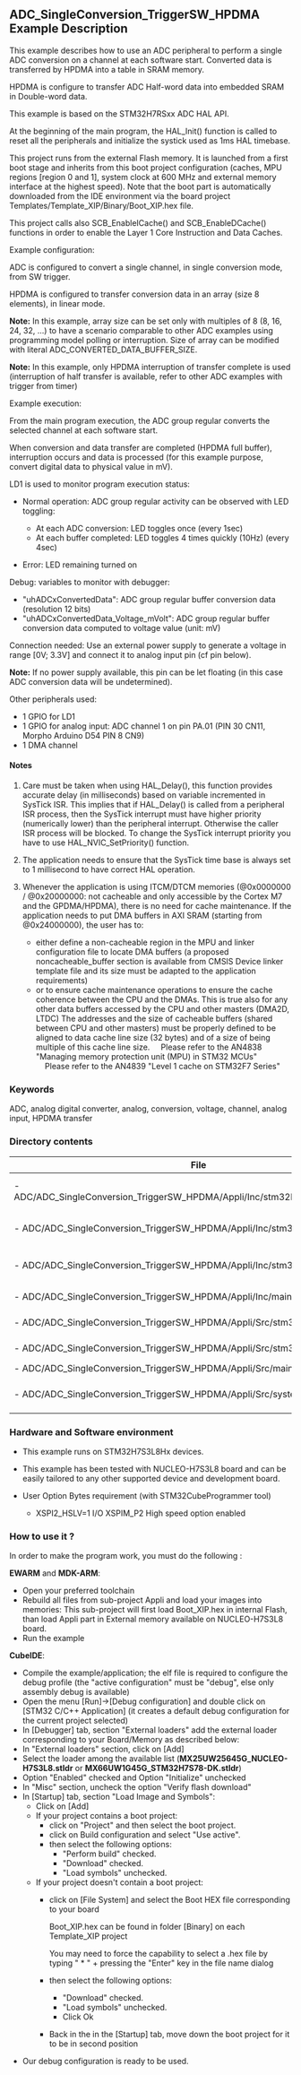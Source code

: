 ## <b>ADC_SingleConversion_TriggerSW_HPDMA Example Description</b>

This example describes how to use an ADC peripheral to perform a single ADC conversion on a channel 
at each software start. Converted data is transferred by HPDMA into a table in SRAM memory.

HPDMA is configure to transfer ADC Half-word data into embedded SRAM in Double-word data.

This example is based on the STM32H7RSxx ADC HAL API.

At the beginning of the main program, the HAL_Init() function is called to reset
all the peripherals and initialize the systick used as 1ms HAL timebase.

This project runs from the external Flash memory. It is launched from a first boot stage and inherits from this boot project
configuration (caches, MPU regions [region 0 and 1], system clock at 600 MHz and external memory interface at the highest speed).
Note that the boot part is automatically downloaded from the IDE environment via the board project Templates/Template_XIP/Binary/Boot_XIP.hex file.

This project calls also SCB_EnableICache() and SCB_EnableDCache() functions in order to enable
the Layer 1 Core Instruction and Data Caches.

Example configuration:

ADC is configured to convert a single channel, in single conversion mode,
from SW trigger.

HPDMA is configured to transfer conversion data in an array (size 8 elements),
in linear mode.

**Note:** In this example, array size can be set only with multiples of 8  (8, 16, 24, 32, ...)
      to have a scenario comparable to other ADC examples using programming model
      polling or interruption.
      Size of array can be modified with literal ADC_CONVERTED_DATA_BUFFER_SIZE.

**Note:** In this example, only HPDMA interruption of transfer complete is used
      (interruption of half transfer is available, refer to other ADC examples
      with trigger from timer)

Example execution:

From the main program execution, the ADC group regular converts the
selected channel at each software start.

When conversion and data transfer are completed (HPDMA full buffer),
interruption occurs and data is processed (for this example purpose,
convert digital data to physical value in mV).

LD1 is used to monitor program execution status:

- Normal operation: ADC group regular activity can be observed with LED toggling:

  - At each ADC conversion: LED toggles once (every 1sec)
  - At each buffer completed: LED toggles 4 times quickly (10Hz) (every 4sec)

- Error: LED remaining turned on

Debug: variables to monitor with debugger:

- "uhADCxConvertedData": ADC group regular buffer conversion data (resolution 12 bits)
- "uhADCxConvertedData_Voltage_mVolt": ADC group regular buffer conversion data computed to voltage value (unit: mV)

Connection needed:
Use an external power supply to generate a voltage in range [0V; 3.3V]
and connect it to analog input pin (cf pin below).

**Note:** If no power supply available, this pin can be let floating (in this case
      ADC conversion data will be undetermined).

Other peripherals used:

- 1 GPIO for LD1
- 1 GPIO for analog input: ADC channel 1 on pin PA.01 (PIN 30 CN11, Morpho Arduino D54 PIN 8 CN9)
- 1 DMA channel

#### <b>Notes</b>

 1. Care must be taken when using HAL_Delay(), this function provides accurate delay (in milliseconds)
    based on variable incremented in SysTick ISR. This implies that if HAL_Delay() is called from
    a peripheral ISR process, then the SysTick interrupt must have higher priority (numerically lower)
    than the peripheral interrupt. Otherwise the caller ISR process will be blocked.
    To change the SysTick interrupt priority you have to use HAL_NVIC_SetPriority() function.

 2. The application needs to ensure that the SysTick time base is always set to 1 millisecond
    to have correct HAL operation.

 3. Whenever the application is using ITCM/DTCM memories (@0x0000000 / @0x20000000: not cacheable and only accessible
    by the Cortex M7 and the GPDMA/HPDMA), there is no need for cache maintenance.
    If the application needs to put DMA buffers in AXI SRAM (starting from @0x24000000), the user has to:
    - either define a non-cacheable region in the MPU and linker configuration file to locate DMA buffers
      (a proposed noncacheable_buffer section is available from CMSIS Device linker template file and its size must
      be adapted to the application requirements)
    - or to ensure cache maintenance operations to ensure the cache coherence between the CPU and the DMAs.
    This is true also for any other data buffers accessed by the CPU and other masters (DMA2D, LTDC)
    The addresses and the size of cacheable buffers (shared between CPU and other masters)
    must be properly defined to be aligned to data cache line size (32 bytes) and of a size of being multiple
    of this cache line size.
    Please refer to the AN4838 "Managing memory protection unit (MPU) in STM32 MCUs"
    Please refer to the AN4839 "Level 1 cache on STM32F7 Series"

### <b>Keywords</b>

ADC, analog digital converter, analog, conversion, voltage, channel, analog input, HPDMA transfer

### <b>Directory contents</b>

File | Description
 --- | ---
  - ADC/ADC_SingleConversion_TriggerSW_HPDMA/Appli/Inc/stm32h7rsxx_nucleo_conf.h | BSP configuration file
  - ADC/ADC_SingleConversion_TriggerSW_HPDMA/Appli/Inc/stm32h7rsxx_hal_conf.h    | HAL configuration file
  - ADC/ADC_SingleConversion_TriggerSW_HPDMA/Appli/Inc/stm32h7rsxx_it.h          | Interrupt handlers header file
  - ADC/ADC_SingleConversion_TriggerSW_HPDMA/Appli/Inc/main.h                    | Header for main.c module
  - ADC/ADC_SingleConversion_TriggerSW_HPDMA/Appli/Src/stm32h7rsxx_it.c          | Interrupt handlers
  - ADC/ADC_SingleConversion_TriggerSW_HPDMA/Appli/Src/stm32h7rsxx_hal_msp.c     | HAL MSP module
  - ADC/ADC_SingleConversion_TriggerSW_HPDMA/Appli/Src/main.c                    | Main program
  - ADC/ADC_SingleConversion_TriggerSW_HPDMA/Appli/Src/system_stm32h7rsxx.c      | STM32H7RSxx system source file


### <b>Hardware and Software environment</b>

  - This example runs on STM32H7S3L8Hx devices.

  - This example has been tested with NUCLEO-H7S3L8 board and can be
    easily tailored to any other supported device and development board.

  - User Option Bytes requirement (with STM32CubeProgrammer tool)

    - XSPI2_HSLV=1     I/O XSPIM_P2 High speed option enabled

### <b>How to use it ?</b>

In order to make the program work, you must do the following :

**EWARM** and **MDK-ARM**:

 - Open your preferred toolchain
 - Rebuild all files from sub-project Appli and load your images into memories: This sub-project will first load Boot_XIP.hex in internal Flash,
   than load Appli part in External memory available on NUCLEO-H7S3L8 board.
 - Run the example

**CubeIDE**:

 - Compile the example/application; the elf file is required to configure the debug profile (the "active configuration" must be "debug", else only assembly debug is available)
 - Open the menu [Run]->[Debug configuration] and double click on  [STM32 C/C++ Application] (it creates a default debug configuration for the current project selected)
 - In [Debugger] tab, section "External  loaders" add the external loader corresponding to your Board/Memory as described below:
 - In "External loaders" section, click on [Add]
 - Select the loader among the available list (**MX25UW25645G_NUCLEO-H7S3L8.stldr** or **MX66UW1G45G_STM32H7S78-DK.stldr**)
 - Option "Enabled" checked and Option "Initialize" unchecked
 - In "Misc" section, uncheck the option "Verify flash download"
 - In [Startup] tab, section "Load Image and Symbols":
   - Click on [Add]
   - If your project contains a boot project:
     - click on "Project" and then select the boot project.
     - click on Build configuration and select "Use active".
     - then select the following options:
       - "Perform build" checked.
       - "Download" checked.
       - "Load symbols" unchecked.
   - If your project doesn't contain a boot project:
     - click on [File System] and select the Boot HEX file corresponding to your board

        Boot_XIP.hex can be found in folder [Binary] on each Template_XIP project

        You may need to force the capability to select a .hex file by typing " * " + pressing the "Enter" key in the file name dialog

     - then select the following options:
       - "Download"      checked.
       - "Load symbols" unchecked.
       - Click Ok
     - Back in the in the [Startup] tab, move down the boot project for it to be in second position
 - Our debug configuration is ready to be used.

